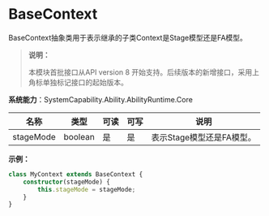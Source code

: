 # BaseContext

BaseContext抽象类用于表示继承的子类Context是Stage模型还是FA模型。

> **说明：**
> 
> 本模块首批接口从API version 8 开始支持。后续版本的新增接口，采用上角标单独标记接口的起始版本。  

**系统能力**：SystemCapability.Ability.AbilityRuntime.Core

| 名称       | 类型   | 可读   | 可写   | 说明      |
| -------- | ------ | ---- | ---- | ------- |
| stageMode | boolean | 是    | 是    | 表示Stage模型还是FA模型。 |

**示例：**
    
  ```ts
  class MyContext extends BaseContext {
      constructor(stageMode) {
          this.stageMode = stageMode;
      }
  }
  ```
